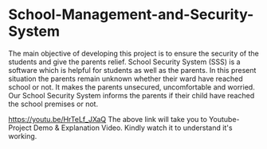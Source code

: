 # School-Management-and-Security-System
The main objective of developing this project is to ensure the security of the students and give the parents relief. School Security System (SSS) is a software which is helpful for students as well as the parents. In this present situation the parents remain unknown whether their ward have reached school or not. It makes the parents unsecured, uncomfortable and worried. Our School Security System informs the parents if their child have reached the school premises or not. 

https://youtu.be/HrTeLf_JXaQ 
The above link will take you to Youtube- Project Demo & Explanation Video. Kindly watch it to understand it's working.
